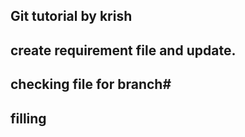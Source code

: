 ## Git tutorial by krish
## create requirement file and update.
## checking file for branch#
## filling